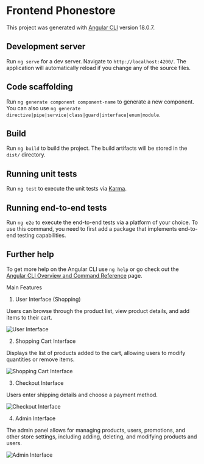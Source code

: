 # Frontend Phonestore

This project was generated with [Angular CLI](https://github.com/angular/angular-cli) version 18.0.7.

## Development server

Run `ng serve` for a dev server. Navigate to `http://localhost:4200/`. The application will automatically reload if you change any of the source files.

## Code scaffolding

Run `ng generate component component-name` to generate a new component. You can also use `ng generate directive|pipe|service|class|guard|interface|enum|module`.

## Build

Run `ng build` to build the project. The build artifacts will be stored in the `dist/` directory.

## Running unit tests

Run `ng test` to execute the unit tests via [Karma](https://karma-runner.github.io).

## Running end-to-end tests

Run `ng e2e` to execute the end-to-end tests via a platform of your choice. To use this command, you need to first add a package that implements end-to-end testing capabilities.

## Further help

To get more help on the Angular CLI use `ng help` or go check out the [Angular CLI Overview and Command Reference](https://angular.dev/tools/cli) page.

Main Features

1. User Interface (Shopping)

Users can browse through the product list, view product details, and add items to their cart.

![User Interface](https://i.ibb.co/Kj6RPCLt/1.png)

2. Shopping Cart Interface

Displays the list of products added to the cart, allowing users to modify quantities or remove items.

![Shopping Cart Interface](https://i.ibb.co/W84wCyN/2.png)

3. Checkout Interface

Users enter shipping details and choose a payment method.

![Checkout Interface](https://i.ibb.co/0yQqMqMg/3.png)

4. Admin Interface

The admin panel allows for managing products, users, promotions, and other store settings, including adding, deleting, and modifying products and users.

![Admin Interface](https://i.ibb.co/TDz5bJ03/4.png)





